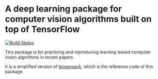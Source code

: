 # A deep learning package for computer vision algorithms built on top of TensorFlow

[![Build Status](https://travis-ci.org/conan7882/DeepVision-tensorflow.svg?branch=master)](https://travis-ci.org/conan7882/DeepVision-tensorflow)

This package is for practicing and reproducing learning-based computer vision algorithms in recent papers.

It is a simplified version of [tensorpack](https://github.com/ppwwyyxx/tensorpack), which is the reference code of this package.

